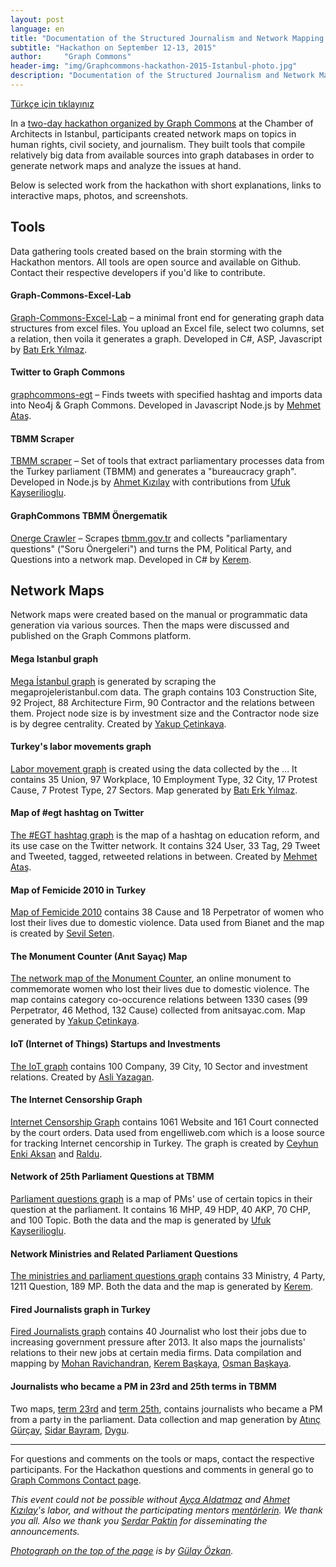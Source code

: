 ```yaml
---
layout: post
language: en
title: "Documentation of the Structured Journalism and Network Mapping Hackathon"
subtitle: "Hackathon on September 12-13, 2015"
author:     "Graph Commons"
header-img: "img/Graphcommons-hackathon-2015-Istanbul-photo.jpg"
description: "Documentation of the Structured Journalism and Network Mapping Hackathon on September 12-13, 2015"
---
```

[Türkçe için tıklayınız](/hackathons/2015/08/21/istanbul-yapisal-gazetecilik-dokumentasyon/)

In a [two-day hackathon organized by Graph Commons](https://graphcommons.github.io/hackathons/2015/08/21/istanbul-yapisal-gazetecilik-en/) at the Chamber of Architects in Istanbul, participants created network maps on topics in human rights, civil society, and journalism. They built tools that compile relatively big data from available sources into graph databases in order to generate network maps and analyze the issues at hand.

Below is selected work from the hackathon with short explanations, links to interactive maps, photos, and screenshots.

## Tools
Data gathering tools created based on the brain storming with the Hackathon mentors. All tools are open source and available on Github. Contact their respective developers if you'd like to contribute.

#### Graph-Commons-Excel-Lab
[Graph-Commons-Excel-Lab](https://github.com/Batierk/Graph-Commons-Excel-Lab) – a minimal front end for generating graph data structures from excel files. You upload an Excel file, select two columns, set a relation, then voila it generates a graph.  Developed in C#, ASP, Javascript by [Batı Erk Yılmaz](https://graphcommons.com/users/1c1cf322-9514-495b-b080-128fcec357e7).

#### Twitter to Graph Commons
[graphcommons-egt](https://github.com/mehmetatas/graphcommons-egt) – Finds tweets with specified hashtag and imports data into Neo4j & Graph Commons. Developed in Javascript Node.js by [Mehmet Ataş](https://graphcommons.com/users/60f7f782-f56a-488d-b223-61621ddc1c2c).

#### TBMM Scraper
[TBMM scraper](https://github.com/meclistakip/tbmm-scraper) – Set of tools that extract parliamentary processes data from the Turkey parliament (TBMM) and generates a "bureaucracy graph". Developed in Node.js by [Ahmet Kızılay](https://graphcommons.com/ahmetkizilay) with contributions from [Ufuk Kayserilioglu](https://graphcommons.com/users/542a548f-104f-4f35-9275-a297fbf5c122).

#### GraphCommons TBMM Önergematik
[Onerge Crawler](https://github.com/krk/onerge-crawler) – Scrapes [tbmm.gov.tr](https://www.tbmm.gov.tr/) and collects "parliamentary questions" ("Soru Önergeleri") and turns the PM, Political Party, and Questions into a network map. Developed in C# by  [Kerem](https://graphcommons.com/users/e7bda695-c8c6-47da-85ec-57962639a08b).


## Network Maps
Network maps were created based on the manual or programmatic data generation via various sources. Then the maps were discussed and published on the Graph Commons platform.

#### Mega Istanbul graph

[Mega İstanbul graph](https://graphcommons.com/graphs/24d0e29b-8c98-4842-80a5-b2dcfd84bf5a) is generated by scraping the megaprojeleristanbul.com data. The graph contains 103 Construction Site, 92 Project, 88 Architecture Firm, 90 Contractor and the relations between them. Project node size is by investment size and the Contractor node size is by degree centrality. Created by [Yakup Çetinkaya](https://graphcommons.com/users/f6bf26e7-f75e-43d9-bdd6-11f869e4c2ed).

#### Turkey's labor movements graph

[Labor movement graph](https://graphcommons.com/graphs/143ef083-d33e-4361-9877-366946b29cea) is created using the data  collected by the ... It contains 35 Union, 97 Workplace, 10 Employment Type, 32 City, 17 Protest Cause, 7 Protest Type, 27 Sectors. Map generated by  [Batı Erk Yılmaz](https://graphcommons.com/users/1c1cf322-9514-495b-b080-128fcec357e7).

#### Map of #egt hashtag on Twitter
[The #EGT hashtag graph](https://graphcommons.com/graphs/5cb7ba29-79b2-42d4-94b0-e8597871bf5b) is the map of a hashtag on education reform, and its use case on the Twitter network. It contains 324 User, 33 Tag, 29 Tweet and Tweeted, tagged, retweeted relations in between. Created by [Mehmet Ataş](https://graphcommons.com/users/60f7f782-f56a-488d-b223-61621ddc1c2c).

#### Map of Femicide 2010 in Turkey
[Map of Femicide 2010](https://graphcommons.com/graphs/43a7a148-cf2e-40d7-8d9a-3f29c2d9b16a) contains 38 Cause and 18 Perpetrator of women who lost their lives due to domestic violence. Data used from Bianet and the map is created by [Sevil Seten](https://graphcommons.com/users/0a426059-a35e-40dd-b533-96e43a36d70c).

#### The Monument Counter (Anıt Sayaç) Map
[The network map of the Monument Counter](https://graphcommons.com/graphs/337a0a01-0a51-4e7f-a761-5475ae9524e3?auto=true&layout=fa2), an online monument to commemorate women who lost their lives due to domestic violence. The map contains category co-occurence relations between 1330 cases (99 Perpetrator, 46 Method, 132 Cause) collected from anitsayac.com. Map generated by [Yakup Çetinkaya](https://graphcommons.com/users/f6bf26e7-f75e-43d9-bdd6-11f869e4c2ed).

#### IoT (Internet of Things) Startups and Investments
[The IoT graph](https://graphcommons.com/graphs/50af620a-5b9f-4bc5-9b15-018c4626b645) contains 100 Company, 39 City, 10 Sector and investment relations. Created by [Asli Yazagan](https://graphcommons.com/users/7fda641f-3515-4581-8e1e-82d85c013c87).

#### The Internet Censorship Graph
[Internet Censorship Graph](https://graphcommons.com/graphs/0a86d5a8-f80e-4d11-b39c-d6ba7b6657d3?show=Graph&auto=true) contains 1061 Website and 161 Court connected by the court orders. Data used from engelliweb.com which is a loose source for tracking Internet cencorship in Turkey. The graph is created by [Ceyhun Enki Aksan](https://graphcommons.com/users/85dbf926-cd78-4dbc-bf4e-a005b7c26d38) and [Raldu](https://graphcommons.com/users/bb372a3b-72ae-4040-be5c-a44c83809043).

#### Network of 25th Parliament Questions at TBMM
[Parliament questions graph](https://graphcommons.com/graphs/482c0a5f-45ca-48ae-b0bc-f49be66fe95d?auto=true) is a map of PMs' use of certain topics in their question at the parliament. It contains 16 MHP, 49 HDP, 40 AKP, 70 CHP, and 100 Topic. Both the data and the map is generated by [Ufuk Kayserilioglu](https://graphcommons.com/users/542a548f-104f-4f35-9275-a297fbf5c122).

#### Network Ministries and Related Parliament Questions
[The ministries and parliament questions graph](https://graphcommons.com/graphs/37eb6a2d-26e4-4c79-9d71-75761458fd2f?auto=true&layout=fa2) contains 33 Ministry, 4 Party, 1211 Question, 189 MP. Both the data and the map is generated by [Kerem](https://graphcommons.com/users/e7bda695-c8c6-47da-85ec-57962639a08b).

#### Fired Journalists graph in Turkey
[Fired Journalists graph](https://graphcommons.com/graphs/fd7b810b-be69-4fd9-838a-1ab9b67bd7bf) contains 40 Journalist who lost their jobs due to increasing government pressure after 2013. It also maps the journalists' relations to their new jobs at certain media firms. Data compilation and mapping by [Mohan Ravichandran](https://graphcommons.com/users/656e50bd-1a46-4b81-b892-f85704b9c17c), [Kerem Başkaya](https://graphcommons.com/users/2a0b6ef6-cc7d-4e24-b182-ffcd818b5cf3), [Osman Başkaya](https://graphcommons.com/users/93a01de5-a445-400d-8a1a-9e485cbd3fc8).


#### Journalists who became a PM in 23rd and 25th terms in TBMM
Two maps, [term 23rd](https://graphcommons.com/graphs/7990bec9-d50b-4765-baf8-3421ae5b17bd) and [term 25th](https://graphcommons.com/graphs/3426266e-32cc-42d7-a0c7-32f943a61a5f), contains journalists who became a PM from a party in the parliament. Data collection and map generation by [Atınç Gürçay](https://graphcommons.com/users/fc10d290-0cc4-4cf2-96ec-b524e885682f), [Sidar Bayram](https://graphcommons.com/users/591b6a83-b592-40c0-b94b-f1caaf197d40), [Dygu](https://graphcommons.com/users/61f56937-3f8d-4756-bf6a-838d5f80c51d).


---

For questions and comments on the tools or maps, contact the respective participants. For the Hackathon questions and comments in general go to [Graph Commons Contact page](https://graphcommons.com/contact).

_This event could not be possible without [Ayça Aldatmaz](https://twitter.com/manythingoes) and [Ahmet Kızılay](https://twitter.com/ahmetkizilay)'s labor, and without the participating mentors  [mentörlerin](https://graphcommons.github.io/hackathons/2015/08/21/istanbul-yapisal-gazetecilik/#konular-mentorler-kaynaklar). We thank you all. Also we thank you [Serdar Paktin](https://twitter.com/paktin) for disseminating the announcements._

_[Photograph on the top of the page](https://twitter.com/gulayozkan/status/643096200271556608) is by [Gülay Özkan](https://twitter.com/gulayozkan)._
